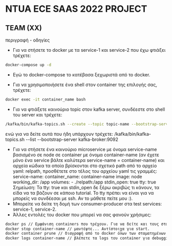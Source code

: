 # NTUA ECE SAAS 2022 PROJECT
  
## TEAM (XX)
  
  
περιγραφή - οδηγίες
  
- Για να στήσετε το docker με τα service-1 και service-2 που έχω φτιάξει τρέχετε:
```sh
docker-compose up -d
```
- Εγώ το docker-compose το κατέβασα ξεχωριστά από το docker.

- Για να χρησιμοποιήσετε ένα shell στον container της επιλογής σας, τρέχετε:
```sh
docker exec -it container_name bash
```
- Για να φτιάξετε καινούριο topic στον kafka server, συνδέεστε στο shell του server
και τρέχετε:
```sh
/kafka/bin/kafka-topics.sh --create --topic topic-name --bootstrap-server kafka-broker:9092
```
ενώ για να δείτε αυτά που ήδη υπάρχουν τρέχετε:
/kafka/bin/kafka-topics.sh --list --bootstrap-server kafka-broker:9092
- Για να στήσετε ένα καινούριο microservice με όνομα service-name βασισμένο σε node
σε container με όνομα container-name (αν έχετε μόνο ένα service βάλτε καλύτερα 
service-name = container-name) και αρχεία κώδικα τα οποία βρίσκονται στο σχετικό path 
από το αρχείο yaml: relpath, προσθέτετε στο τέλος του αρχείου yaml τις γραμμές:
service-name:
    container_name: container-name
    image: node
    working_dir: /app
    volumes:
      - ./relpath:/app
    stdin_open: true
    tty: true
Σημείωση: Τα tty: true και stdin\_open δε ξέρω ακριβώς τι κάνουν, τα είδα να τα βάζουν σε κάποιο
tutorial. Το tty πρέπει να είναι για να μπορείς να συνδέεσαι με ssh. Αν το μάθετε πείτε μου :).
- Μπορείτε να δείτε τη δομή των consumer-producer στα test services: service-1, service-2.
- Άλλες εντολές του docker που μπορεί να σας φανούν χρήσιμες:
```sh
docker ps // Εμφάνιση containers που τρέχουν. Για να δείτε και τους σταματημένους το τρέχετε με -a.
docker stop container-name // μαντέψτε... Αντίστοιχα για start.
docker container prune // διαγραφή από το docker όλων των σταματημένων containers.
docker logs container-name // βλέπετε τα logs του container για debugging σε περίπτωση που πέφτει
```
